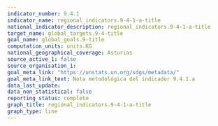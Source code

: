 ```yaml
---
indicator_number: 9.4.1
indicator_name: regional_indicators.9-4-1-a-title
national_indicator_description: regional_indicators.9-4-1-a-title
target_name: global_targets.9-4-title
goal_name: global_goals.9-title
computation_units: units.KG
national_geographical_coverage: Asturias
source_active_1: false
source_organisation_1:  
goal_meta_link: "https://unstats.un.org/sdgs/metadata/"
goal_meta_link_text: Nota metodológica del indicador 9.4.1.a
data_last_update:  
data_non_statistical: false
reporting_status: complete
graph_title: regional_indicators.9-4-1-a-title
graph_type: line
---
```

